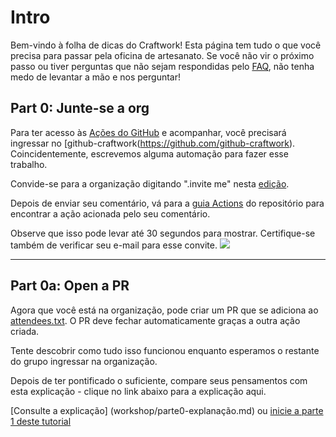 # Intro
Bem-vindo à folha de dicas do Craftwork! Esta página tem tudo o que você precisa para passar pela oficina de artesanato. Se você não vir o próximo passo ou tiver perguntas que não sejam respondidas pelo [FAQ](workshop/FAQ.md), não tenha medo de levantar a mão e nos perguntar!

## Part 0: Junte-se a org

Para ter acesso às [Ações do GitHub](https://github.com/features/actions) e acompanhar, você precisará ingressar no [github-craftwork(https://github.com/github-craftwork). Coincidentemente, escrevemos alguma automação para fazer esse trabalho.

Convide-se para a organização digitando ".invite me" nesta [edição](https://github.com/github-craftwork/python-brasil/issues/3).

Depois de enviar seu comentário, vá para a [guia Actions](https://github.com/github-craftwork/python-brasil/actions?workflow=Invite+a+contributor) do repositório para encontrar a ação acionada pelo seu comentário.

Observe que isso pode levar até 30 segundos para mostrar. Certifique-se também de verificar seu e-mail para esse convite.
![](https://paper-attachments.dropbox.com/s_CDDCC4EC3C7C8C14E8A73684CA9909721C965A1258B4380D90B28E1A4E030470_1569470503869_Screenshot+2019-09-25+21.01.27.png)

----------

## Part 0a: Open a PR

Agora que você está na organização, pode criar um PR que se adiciona ao [attendees.txt](attendees.txt). O PR deve fechar automaticamente graças a outra ação criada.

Tente descobrir como tudo isso funcionou enquanto esperamos o restante do grupo ingressar na organização.

Depois de ter pontificado o suficiente, compare seus pensamentos com esta explicação - clique no link abaixo para a explicação aqui.

[Consulte a explicação] (workshop/parte0-explanação.md) ou [inicie a parte 1 deste tutorial](workshop/parte1-hello-world.md)
